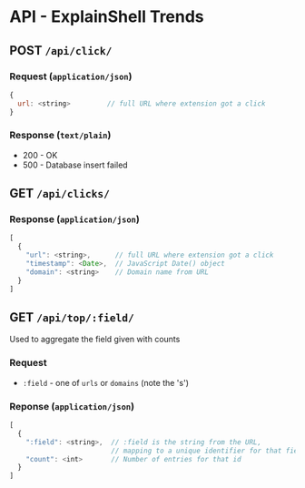 # API - ExplainShell Trends

## POST `/api/click/`

### Request (`application/json`)

```javascript
{
  url: <string>         // full URL where extension got a click
}
```

### Response (`text/plain`)

- 200 - OK
- 500 - Database insert failed

## GET `/api/clicks/`

### Response (`application/json`)

```javascript
[
  {
    "url": <string>,      // full URL where extension got a click
    "timestamp": <Date>,  // JavaScript Date() object
    "domain": <string>    // Domain name from URL
  }
]
```
## GET `/api/top/:field/`

Used to aggregate the field given with counts

### Request

- `:field` - one of `urls` or `domains` (note the 's')

### Reponse (`application/json`)

```javascript
[
  {
    ":field": <string>,  // :field is the string from the URL,
                         // mapping to a unique identifier for that field
    "count": <int>       // Number of entries for that id
  }
]
```
